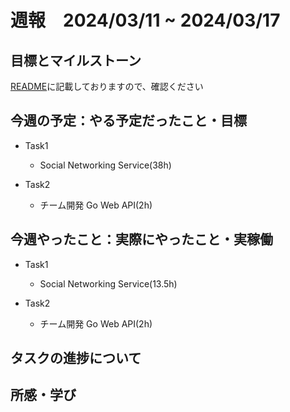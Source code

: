 # 週報　2024/03/11 ~ 2024/03/17

## 目標とマイルストーン
[README](https://github.com/Aki158/weekly-report/blob/main/README.md)に記載しておりますので、確認ください

## 今週の予定：やる予定だったこと・目標
- Task1
    - Social Networking Service(38h)

- Task2
    - チーム開発 Go Web API(2h)

## 今週やったこと：実際にやったこと・実稼働

- Task1
    - Social Networking Service(13.5h)

- Task2
    - チーム開発 Go Web API(2h)

## タスクの進捗について


## 所感・学び

